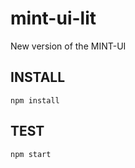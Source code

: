 # mint-ui-lit
New version of the MINT-UI 

## INSTALL
```
npm install
```

## TEST
```
npm start
```
